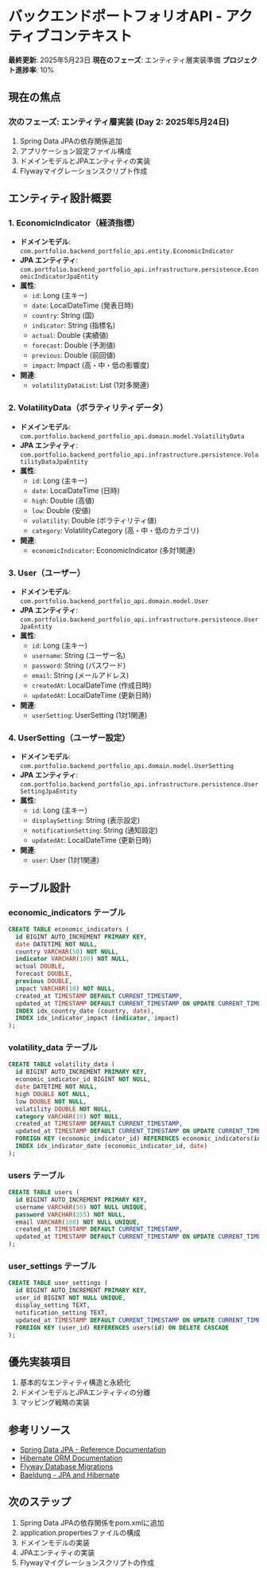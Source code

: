 # バックエンドポートフォリオAPI - アクティブコンテキスト

**最終更新**: 2025年5月23日
**現在のフェーズ**: エンティティ層実装準備
**プロジェクト進捗率**: 10%

## 現在の焦点

### 次のフェーズ: エンティティ層実装 (Day 2: 2025年5月24日)
1. Spring Data JPAの依存関係追加
2. アプリケーション設定ファイル構成
3. ドメインモデルとJPAエンティティの実装
4. Flywayマイグレーションスクリプト作成

## エンティティ設計概要

### 1. EconomicIndicator（経済指標）
- **ドメインモデル**: `com.portfolio.backend_portfolio_api.entity.EconomicIndicator`
- **JPA エンティティ**: `com.portfolio.backend_portfolio_api.infrastructure.persistence.EconomicIndicatorJpaEntity`
- **属性**:
  - `id`: Long (主キー)
  - `date`: LocalDateTime (発表日時)
  - `country`: String (国)
  - `indicator`: String (指標名)
  - `actual`: Double (実績値)
  - `forecast`: Double (予測値)
  - `previous`: Double (前回値)
  - `impact`: Impact (高・中・低の影響度)
- **関連**:
  - `volatilityDataList`: List<VolatilityData> (1対多関連)

### 2. VolatilityData（ボラティリティデータ）
- **ドメインモデル**: `com.portfolio.backend_portfolio_api.domain.model.VolatilityData`
- **JPA エンティティ**: `com.portfolio.backend_portfolio_api.infrastructure.persistence.VolatilityDataJpaEntity`
- **属性**:
  - `id`: Long (主キー)
  - `date`: LocalDateTime (日時)
  - `high`: Double (高値)
  - `low`: Double (安値)
  - `volatility`: Double (ボラティリティ値)
  - `category`: VolatilityCategory (高・中・低のカテゴリ)
- **関連**:
  - `economicIndicator`: EconomicIndicator (多対1関連)

### 3. User（ユーザー）
- **ドメインモデル**: `com.portfolio.backend_portfolio_api.domain.model.User`
- **JPA エンティティ**: `com.portfolio.backend_portfolio_api.infrastructure.persistence.UserJpaEntity`
- **属性**:
  - `id`: Long (主キー)
  - `username`: String (ユーザー名)
  - `password`: String (パスワード)
  - `email`: String (メールアドレス)
  - `createdAt`: LocalDateTime (作成日時)
  - `updatedAt`: LocalDateTime (更新日時)
- **関連**:
  - `userSetting`: UserSetting (1対1関連)

### 4. UserSetting（ユーザー設定）
- **ドメインモデル**: `com.portfolio.backend_portfolio_api.domain.model.UserSetting`
- **JPA エンティティ**: `com.portfolio.backend_portfolio_api.infrastructure.persistence.UserSettingJpaEntity`
- **属性**:
  - `id`: Long (主キー)
  - `displaySetting`: String (表示設定)
  - `notificationSetting`: String (通知設定)
  - `updatedAt`: LocalDateTime (更新日時)
- **関連**:
  - `user`: User (1対1関連)

## テーブル設計

### economic_indicators テーブル
```sql
CREATE TABLE economic_indicators (
  id BIGINT AUTO_INCREMENT PRIMARY KEY,
  date DATETIME NOT NULL,
  country VARCHAR(50) NOT NULL,
  indicator VARCHAR(100) NOT NULL,
  actual DOUBLE,
  forecast DOUBLE,
  previous DOUBLE,
  impact VARCHAR(10) NOT NULL,
  created_at TIMESTAMP DEFAULT CURRENT_TIMESTAMP,
  updated_at TIMESTAMP DEFAULT CURRENT_TIMESTAMP ON UPDATE CURRENT_TIMESTAMP,
  INDEX idx_country_date (country, date),
  INDEX idx_indicator_impact (indicator, impact)
);
```

### volatility_data テーブル
```sql
CREATE TABLE volatility_data (
  id BIGINT AUTO_INCREMENT PRIMARY KEY,
  economic_indicator_id BIGINT NOT NULL,
  date DATETIME NOT NULL,
  high DOUBLE NOT NULL,
  low DOUBLE NOT NULL,
  volatility DOUBLE NOT NULL,
  category VARCHAR(10) NOT NULL,
  created_at TIMESTAMP DEFAULT CURRENT_TIMESTAMP,
  updated_at TIMESTAMP DEFAULT CURRENT_TIMESTAMP ON UPDATE CURRENT_TIMESTAMP,
  FOREIGN KEY (economic_indicator_id) REFERENCES economic_indicators(id) ON DELETE CASCADE,
  INDEX idx_indicator_date (economic_indicator_id, date)
);
```

### users テーブル
```sql
CREATE TABLE users (
  id BIGINT AUTO_INCREMENT PRIMARY KEY,
  username VARCHAR(50) NOT NULL UNIQUE,
  password VARCHAR(255) NOT NULL,
  email VARCHAR(100) NOT NULL UNIQUE,
  created_at TIMESTAMP DEFAULT CURRENT_TIMESTAMP,
  updated_at TIMESTAMP DEFAULT CURRENT_TIMESTAMP ON UPDATE CURRENT_TIMESTAMP
);
```

### user_settings テーブル
```sql
CREATE TABLE user_settings (
  id BIGINT AUTO_INCREMENT PRIMARY KEY,
  user_id BIGINT NOT NULL UNIQUE,
  display_setting TEXT,
  notification_setting TEXT,
  updated_at TIMESTAMP DEFAULT CURRENT_TIMESTAMP ON UPDATE CURRENT_TIMESTAMP,
  FOREIGN KEY (user_id) REFERENCES users(id) ON DELETE CASCADE
);
```

## 優先実装項目

1. 基本的なエンティティ構造と永続化
2. ドメインモデルとJPAエンティティの分離
3. マッピング戦略の実装

## 参考リソース

- [Spring Data JPA - Reference Documentation](https://docs.spring.io/spring-data/jpa/docs/current/reference/html/)
- [Hibernate ORM Documentation](https://hibernate.org/orm/documentation/6.2/)
- [Flyway Database Migrations](https://flywaydb.org/documentation/)
- [Baeldung - JPA and Hibernate](https://www.baeldung.com/hibernate-jpa-tutorial)

## 次のステップ

1. Spring Data JPAの依存関係をpom.xmlに追加
2. application.propertiesファイルの構成
3. ドメインモデルの実装
4. JPAエンティティの実装
5. Flywayマイグレーションスクリプトの作成 